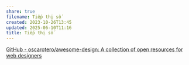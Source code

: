 ```yaml
---
share: true
filename: Tiếp thị số
created: 2023-10-26T13:45
updated: 2025-06-10T11:16
title: Tiếp thị số
---
```

[GitHub - oscarotero/awesome-design: A collection of open resources for web designers](https://github.com/oscarotero/awesome-design)

